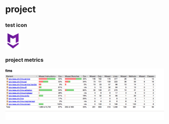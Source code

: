 # project
### test icon
![alt text](https://github.com/adam-p/markdown-here/raw/master/src/common/images/icon48.png "Logo Title Text 1")

### project metrics
![alt text](https://github.com/irsmith/lepton/raw/cd5259a496eabd0a9fc7a843bb1a512b57f1116b/images/fims-rs%20UTM2081.png "Logo Title")
